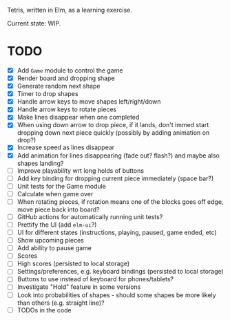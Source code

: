 Tetris, written in Elm, as a learning exercise.

Current state: WIP.

# TODO
- [x] Add `Game` module to control the game
- [x] Render board and dropping shape
- [x] Generate random next shape
- [x] Timer to drop shapes
- [x] Handle arrow keys to move shapes left/right/down
- [x] Handle arrow keys to rotate pieces
- [x] Make lines disappear when one completed
- [x] When using down arrow to drop piece, if it lands, don't immed start dropping down next piece quickly (possibly
by adding animation on drop?)
- [x] Increase speed as lines disappear
- [x] Add animation for lines disappearing (fade out? flash?) and maybe also shapes landing?
- [ ] Improve playability wrt long holds of buttons
- [ ] Add key binding for dropping current piece immediately (space bar?)
- [ ] Unit tests for the Game module
- [ ] Calculate when game over
- [ ] When rotating pieces, if rotation means one of the blocks goes off edge, move piece back into board?
- [ ] GitHub actions for automatically running unit tests?
- [ ] Prettify the UI (add `elm-ui`?)
- [ ] UI for different states (instructions, playing, paused, game ended, etc)
- [ ] Show upcoming pieces
- [ ] Add ability to pause game
- [ ] Scores
- [ ] High scores (persisted to local storage)
- [ ] Settings/preferences, e.g. keyboard bindings (persisted to local storage)
- [ ] Buttons to use instead of keyboard for phones/tablets?
- [ ] Investigate "Hold" feature in some versions
- [ ] Look into probabilities of shapes - should some shapes be more likely than others (e.g. straight line)?
- [ ] TODOs in the code
